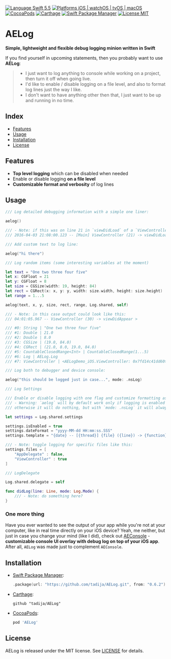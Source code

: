 [![Language Swift 5.5](https://img.shields.io/badge/Swift-5.5-orange.svg?style=flat)](https://swift.org)
[![Platforms iOS | watchOS | tvOS | macOS](https://img.shields.io/badge/Platforms-iOS%20%7C%20watchOS%20%7C%20tvOS%20%7C%20macOS-lightgray.svg?style=flat)](http://www.apple.com)
[![CocoaPods](https://img.shields.io/cocoapods/v/AELog.svg?style=flat)](https://cocoapods.org/pods/AELog)
[![Carthage](https://img.shields.io/badge/Carthage-compatible-brightgreen.svg?style=flat)](https://github.com/Carthage/Carthage)
[![Swift Package Manager](https://img.shields.io/badge/SPM-compatible-brightgreen.svg)](https://github.com/apple/swift-package-manager)
[![License MIT](https://img.shields.io/badge/License-MIT-lightgrey.svg?style=flat)](https://github.com/tadija/AELog/blob/master/LICENSE)

# AELog

**Simple, lightweight and flexible debug logging minion written in Swift**

If you find yourself in upcoming statements, then you probably want to use **AELog**:  
> - I just want to log anything to console while working on a project, then turn it off when going live.  
> - I'd like to enable / disable logging on a file level, and also to format log lines just the way I like.  
> - I don't want to have anything other then that, I just want to be up and running in no time.

## Index
- [Features](#features)
- [Usage](#usage)
- [Installation](#installation)
- [License](#license)

## Features
- **Top level logging** which can be disabled when needed
- Enable or disable logging **on a file level**
- **Customizable format and verbosity** of log lines

## Usage

```swift
/// Log detailed debugging information with a simple one liner:

aelog()

/// - Note: if this was on line 21 in `viewDidLoad` of a `ViewController`, output could look like this:
/// 2016-04-03 21:08:00.123 -- [Main] ViewController (21) -> viewDidLoad() >

/// Add custom text to log line:

aelog("hi there")

/// Log random items (some interesting variables at the moment)

let text = "One two three four five"
let x: CGFloat = 21
let y: CGFloat = 8
let size = CGSize(width: 19, height: 84)
let rect = CGRect(x: x, y: y, width: size.width, height: size.height)
let range = 1...5

aelog(text, x, y, size, rect, range, Log.shared, self)

/// - Note: in this case output could look like this:
/// 04:01:05.967 -- ViewController (30) -> viewDidAppear > 

/// #0: String | "One two three four five"
/// #1: Double | 21.0
/// #2: Double | 8.0
/// #3: CGSize | (19.0, 84.0)
/// #4: CGRect | (21.0, 8.0, 19.0, 84.0)
/// #5: CountableClosedRange<Int> | CountableClosedRange(1...5)
/// #6: Log | AELog.Log
/// #7: ViewController | <AELogDemo_iOS.ViewController: 0x7fd14c41dd60>

/// Log both to debugger and device console:

aelog("this should be logged just in case...", mode: .nsLog)

/// Log Settings

/// Enable or disable logging with one flag and customize formatting as you like.
/// - Warning: `aelog` will by default work only if logging is enabled and file is not disabled in settings,
/// otherwise it will do nothing, but with `mode: .nsLog` it will always work, wether logging is enabled or not.

let settings = Log.shared.settings

settings.isEnabled = true
settings.dateFormat = "yyyy-MM-dd HH:mm:ss.SSS"
settings.template = "{date} -- [{thread}] {file} ({line}) -> {function} > {text}"

/// - Note: toggle logging for specific files like this:
settings.files = [
    "AppDelegate" : false,
    "ViewController" : true
]

/// LogDelegate

Log.shared.delegate = self

func didLog(line: Line, mode: Log.Mode) {
    /// - Note: do something here?
}
```

### One more thing

Have you ever wanted to see the output of your app while you're not at your computer, like in real time directly on your iOS device? Yeah, me neither, but just in case you change your mind (like I did), check out [AEConsole](https://github.com/tadija/AEConsole) - **customizable console UI overlay with debug log on top of your iOS app**. After all, `AELog` was made just to complement `AEConsole`.

## Installation

- [Swift Package Manager](https://swift.org/package-manager/):
    
    ```swift
    .package(url: "https://github.com/tadija/AELog.git", from: "0.6.2")
    ```

- [Carthage](https://github.com/Carthage/Carthage):

	```ogdl
	github "tadija/AELog"
	```

- [CocoaPods](http://cocoapods.org/):

	```ruby
	pod 'AELog'
	```

## License
AELog is released under the MIT license. See [LICENSE](LICENSE) for details.
